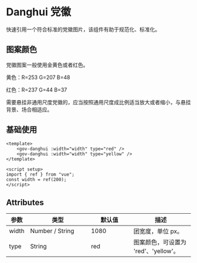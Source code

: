 <script setup>
import danghuiBase from "./danghui-base.vue"
</script>

# Danghui 党徽

快速引用一个符合标准的党徽图片，该组件有助于规范化、标准化。


## 图案颜色

党徽图案一般使用金黄色或者红色。

黄色：R=253  G=207  B=48

红色：R=237  G=44   B=37

需要悬挂非通用尺度党徽的，应当按照通用尺度成比例适当放大或者缩小，与悬挂背景、场合相适应。

## 基础使用

<danghuiBase />


```vue
<template>
	<gov-danghui :width="width" type="red" />
	<gov-danghui :width="width" type="yellow" />
</template>

<script setup>
import { ref } from "vue";
const width = ref(200);
</script>

```


## Attributes

<table>
  <thead>
    <tr>
      <th>参数</th>
      <th width="150">类型</th>
      <th width="100">默认值</th>
      <th>描述</th>
    </tr>
  </thead>
  <tbody>
    <tr>
      <td>width</td>
      <td>Number / String</td>
      <td>1080</td>
      <td>团宽度，单位 px。</td>
    </tr>
	 <tr>
      <td>type</td>
      <td>String</td>
      <td>red</td>
      <td>图案颜色，可设置为 'red'、'yellow'。</td>
    </tr>
  </tbody>
</table>
